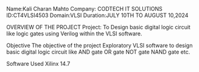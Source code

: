Name:Kali Charan Mahto
Company: CODTECH IT SOLUTIONS
ID:CT4VLSI4503
Domain:VLSI
Duration:JULY 10TH TO AUGUST 10,2024

OVERVIEW OF THE PROJECT
Project: To Design basic digital logic circuit like logic gates using Verilog within the VLSI software.

Objective 
The objective of the project Exploratory VLSI software to design basic digital logic circuit like AND gate OR gate NOT gate NAND gate etc.

Software Used
Xilinx 14.7
